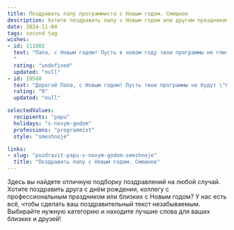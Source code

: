 ```yaml
---
title: Поздравить папу программиста с Новым годом. Смешное
description: Хотите поздравить папу с Новым годом или другим праздником? Наш ИИ создаст незабываемое поздравление, а вы обязательно выделитесь среди других.  
date: 2024-11-04
tags: second tag
wishes:
- id: 111802
  text: "Папа, с Новым годом! Пусть в новом году твои программы не глючат, дедлайны не поджимают, а баги сами себя исправляют!  Желаю тебе такого мощного процессора в голове, чтобы даже самые сложные задачи решались за секунду, и чтобы твой код был настолько элегантен, что завидовали бы сами гуру программирования!  Пусть зарплаты будут как бесконечный цикл, а отдых — как долгожданный рефакторинг кода — чистый и приятный!
  "
  rating: "undefined"
  updated: "null"
- id: 19580
  text: "Дорогой Папа, с Новым годом! Пусть твои программы не будут \"баговаными\", а твои дедлайны - \"зависшими\". Пусть каждый твой код будет \"чистым\" и \"оптимизированным\", а твои ошибки - быстро \"отлаженными\". Желаю, чтобы твои проекты всегда \"компилировались\" удачно, а твоя жизнь была \"без утечек памяти\". Счастья, здоровья и успехов в новом году!"
  rating: "0"
  updated: "null"

selectedValues:
  recipients: "papu"
  holidays: "s-novym-godom"
  professions: "programmist"
  style: "smeshnoje"

links:
- slug: "pozdravit-papu-s-novym-godom-smeshnoje"
  title: "Поздравить папу с Новым годом. Смешное"
---
```


Здесь вы найдете отличную подборку поздравлений на любой случай. 
Хотите поздравить друга с днём рождения, коллегу с профессиональным праздником или близких с Новым годом? У нас есть всё, чтобы сделать ваш поздравительный текст незабываемым. Выбирайте нужную категорию и находите лучшие слова для ваших близких и друзей!
